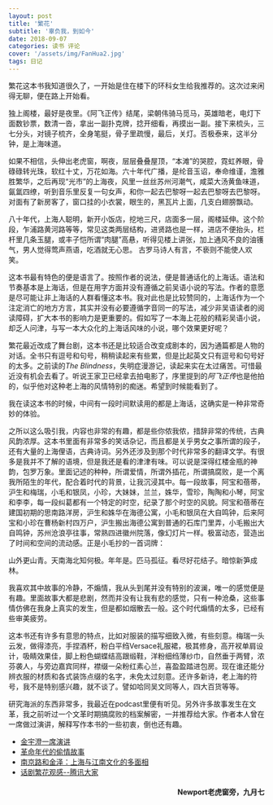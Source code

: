```yaml
---
layout: post
title: '繁花'
subtitle: '辜负我，到如今'
date: 2018-09-07
categories: 读书 评论
cover: '/assets/img/FanHua2.jpg'
tags: 日记
---
```


繁花这本书我知道很久了，一开始是住在楼下的环科女生给我推荐的。这次过来闲得无聊，便在路上开始看。

<p class='quote'>
独上阁楼，最好是夜里。《阿飞正传》结尾，梁朝伟骑马觅马，英雄暗老，电灯下面数钞票，数清一沓，拿出一副扑克牌，捻开细看，再摸出一副。接下来梳头，三七分头，对镜子梳齐，全身笔挺，骨子里疏慢，最后，关灯。否极泰来，这半分钟，是上海味道。

如果不相信，头伸出老虎窗，啊夜，层层叠叠屋顶，“本滩”的哭腔，霓虹养眼，骨碌碌转光珠，软红十丈，万花如海。六十年代广播，是纶音玉诏，奉命维谨，澹雅胜繁华，之后再现“光市”的上海夜，风里一丝丝苏州河潮气，咸菜大汤黄鱼味道，氤氲四缭，听到音乐里反复一句女声，和你一起去巴黎呀一起去巴黎呀去巴黎呀。对面有了新房客了，窗口挂的小衣裳，眼生的，黑瓦片上面，几支白翅膀飘动。

八十年代，上海人聪明，新开小饭店，挖地三尺，店面多一层，阁楼延伸。这个阶段，乍浦路黄河路等等，常见这类两层结构，进贤路也是一样，进店不便抬头，栏杆里几条玉腿，或丰子恺所谓“肉腿”高悬，听得见楼上讲张，加上通风不良的油镬气，男人觉得莺声燕语，吃酒就无心思。
古罗马诗人有言，不亵则不能使人欢笑。
</p>

这本书最有特色的便是语言了。按照作者的说法，便是普通话化的上海话。语法和节奏基本是上海话，但是在用字方面并没有遵循之前吴语小说的写法。作者的意愿是尽可能让非上海话的人群看懂这本书。我对此也是比较赞同的，上海话作为一个注定消亡的地方方言，其实并没有必要遵循字音同一的写法，减少非吴语读者的阅读障碍，扩大本书的影响力是更重要的。假如写了一本海上花般的精彩吴语小说，却乏人问津，与写一本大众化的上海话风味的小说，哪个效果更好呢？

繁花最近改成了舞台剧，这本书还是比较适合改变成剧本的，因为通篇都是人物的对话。全书只有逗号和句号，稍稍读起来有些累，但是比起英文只有逗号和句号好的太多。之前读的*The Blindness*，失明症漫游记，读起来实在太过痛苦。可惜最近没有机会去看了。听说王家卫已经拿去拍电影了，序里提到的*阿飞正传*也是他拍的，似乎他对这种老上海的风情特别的痴迷。希望到时候能看到了。

我在读这本书的时候，中间有一段时间默读用的都是上海话，这确实是一种非常奇妙的体验。

之所以这么吸引我，内容也非常的有趣，都是些你侬我侬，措辞非常的传统，古典风韵浓厚。这本书里面有非常多的笑话杂记，而且都是关乎男女之事所谓的段子，还有大量的上海俚语，古典诗词。另外还涉及到那个时代非常多的翻译文学。有很多是我并不了解的语境，但是我还是看的津津有味。可以说是深得红楼金瓶的神韵，包罗万象。里面记述的种种，所谓爱情，所谓外插花，所谓搞腐败，是一个离我所陌生的年代，配合着时代的背景，让我沉浸其中。每一段故事，阿宝和蓓蒂，沪生和梅瑞，小毛和银凤，小珍，大妹妹，兰兰，姝华，雪珍，陶陶和小琴，阿宝和李李，每一段纠葛都有一个特定的时空，纪录了那个时空的风貌。阿宝和蓓蒂在建国初期的思南路洋房，沪生和姝华在海德公寓，小毛和银凤在大自鸣钟，后来阿宝和小珍在曹杨新村四万户，沪生搬出海德公寓到普通的石库门里弄，小毛搬出大自鸣钟，苏州沧浪亭往事，常熟四进徽州院落，像幻灯片一样。极富动态，营造出了时间和空间的流动感。正是小毛抄的一首词牌：

<p class='quote'>
山外更山青。天南海北知何极。年年是。匹马孤征。看尽好花结子。暗惊新笋成林。
</p>

我喜欢其中故事的冷静，不煽情，我从头到尾并没有特别的波澜，唯一的感觉便是有趣。里面故事大都是悲剧，然而并没有让我有悲的感觉，只有一种沧桑，这些事情仿佛在我身上真实的发生，但是都如烟散去一般。这个时代煽情的太多，已经有些审美疲劳。

这本书还有许多有意思的特点，比如对服装的描写细致入微，有些刻意。梅瑞一头云发，做得漆亮，手捏酒杯，粉白平绉Versace礼服裙，极其修身，高开衩单肩设计，吸睛效果佳，脚上粉色蝴蝶结高跟缎鞋，洋粉细绉薄纱巾，自然垂于两臂，浓芬袭人，与旁边嘉宾同样，襟缀一朵粉红素心兰，喜盈盈踏进包房。现在谁还能分辨衣服的材质和各式装饰点缀的名字，未免太过刻意。还许多新诗，老上海的符号，我不是特别感兴趣，就不谈了。譬如哈同吴文同等人，四大百货等等。

研究海派的东西非常多，我最近在podcast里便有听见。另外许多故事发生在文革，我之前听过一个文革时期搞腐败的档案解密，一并推荐给大家。作者本人曾在一席做过演讲，解释写作本书的一些初衷，倒也还有趣。

* [金宇澄一席演讲](https://pca.st/W9S8)
* [革命年代的偷情故事](https://pca.st/i79U)
* [南京路和金泽：上海与江南文化的多面相](https://pca.st/vy6e)
* [话剧繁花观感--腾讯大家](http://dajia.qq.com/original/category/zhch180624.html)
<h4 style='text-align:right'>Newport老虎窗旁，九月七</h4>
